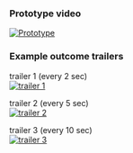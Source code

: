 ### Prototype video
[![Prototype](https://i.ytimg.com/vi/PKs4oN6bUdM/hqdefault.jpg?custom=true&w=196&h=110&stc=true&jpg444=true&jpgq=90&sp=67&sigh=us-9CwNPHTRrosTbw4WwhThUkQc)](http://www.youtube.com/watch?v=PKs4oN6bUdM "prototype")

### Example outcome trailers

trailer 1 (every 2 sec)</br>
[![trailer 1](https://i.ytimg.com/vi/aIvYggrfFwQ/hqdefault.jpg)](http://www.youtube.com/watch?v=aIvYggrfFwQ "prototype")

trailer 2 (every 5 sec)</br>
[![trailer 2](https://i.ytimg.com/vi/JsbDS5YnSOY/hqdefault.jpg)](http://www.youtube.com/watch?v=JsbDS5YnSOY "prototype")

trailer 3 (every 10 sec)</br>
[![trailer 3](https://i.ytimg.com/vi/RJG2O0TGnH4/hqdefault.jpg)](http://www.youtube.com/watch?v=RJG2O0TGnH4 "prototype")
